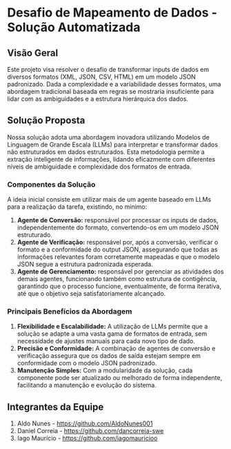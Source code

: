 # Desafio de Mapeamento de Dados - Solução Automatizada

## Visão Geral
Este projeto visa resolver o desafio de transformar inputs de dados em diversos formatos (XML, JSON, CSV, HTML) em um modelo JSON padronizado. Dada a complexidade e a variabilidade desses formatos, uma abordagem tradicional baseada em regras se mostraria insuficiente para lidar com as ambiguidades e a estrutura hierárquica dos dados.

## Solução Proposta
Nossa solução adota uma abordagem inovadora utilizando Modelos de Linguagem de Grande Escala (LLMs) para interpretar e transformar dados não estruturados em dados estruturados. Esta metodologia permite a extração inteligente de informações, lidando eficazmente com diferentes níveis de ambiguidade e complexidade dos formatos de entrada.

### Componentes da Solução
A ideia inicial consiste em utilizar mais de um agente baseado em LLMs para a realização da tarefa, existindo, no mínimo:
1. **Agente de Conversão:** responsável por processar os inputs de dados, independentemente do formato, convertendo-os em um modelo JSON estruturado.
2. **Agente de Verificação:** responsável por, após a conversão, verificar o formato e a conformidade do output JSON, assegurando que todas as informações relevantes foram corretamente mapeadas e que o modelo JSON segue a estrutura padronizada esperada.
3. **Agente de Gerenciamento:** responsável por gerenciar as atividades dos demais agentes, funcionando também como estrutura de contigência, garantindo que o processo funcione, eventualmente, de forma iterativa, até que o objetivo seja satisfatoriamente alcançado.

### Principais Benefícios da Abordagem
1. **Flexibilidade e Escalabilidade:** A utilização de LLMs permite que a solução se adapte a uma vasta gama de formatos de entrada, sem necessidade de ajustes manuais para cada novo tipo de dado.
2. **Precisão e Conformidade:** A combinação de agentes de conversão e verificação assegura que os dados de saída estejam sempre em conformidade com o modelo JSON padronizado.
3. **Manutenção Simples:** Com a modularidade da solução, cada componente pode ser atualizado ou melhorado de forma independente, facilitando a manutenção e evolução do sistema.

## Integrantes da Equipe
1. Aldo Nunes - https://github.com/AldoNunes001
2. Daniel Correia - https://github.com/dancorreia-swe
3. Iago Maurício - https://github.com/iagomauricioo
